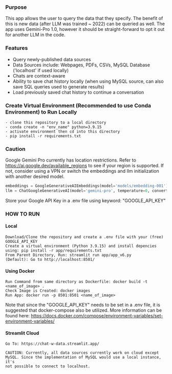 ### Purpose
This app allows the user to query the data that they specify. The benefit of this is new data (after LLM was trained ~ 2022) can be queried as well.
The app uses Gemini-Pro 1.0, however it should be straight-forward to opt it out for another LLM in the code.

### Features
- Query newly-published data sources
- Data Sources include: Webpages, PDFs, CSVs, MySQL Database ('localhost' if used locally)
- Chats are context-aware
- Ability to save chat history locally (when using MySQL source, can also save SQL queries used to generate results)
- Load previously saved chat history to continue a conversation


### Create Virtual Environment (Recommended to use Conda Environment) to Run Locally

```
- clone this repository to a local directory
- conda create -n "env_name" python=3.9.15
- activate environment then cd into this directory
- pip install -r requirements.txt
```

### Caution
Google Gemini Pro currently has location restrictions. Refer to https://ai.google.dev/available_regions to see if your region is supported.
If not, consider using a VPN or switch the embeddings and llm initialization with another desired model.
```python
embeddings = GoogleGenerativeAIEmbeddings(model='models/embedding-001')
llm = ChatGoogleGenerativeAI(model='gemini-pro', temperature=0, convert_system_message_to_human=True)
```

Store your Google API Key in a .env file using keyword: "GOOGLE_API_KEY"

### HOW TO RUN

#### Local
```
Download/Clone the repository and create a .env file with your (free) GOOGLE_API_KEY
Create a virtual environment (Python 3.9.15) and install depencies using: pip install -r app/requirements.txt
From Parent Directory, Run: streamlit run app/app_v6.py
(Default): Go to http://localhost:8501/
```

#### Using Docker
```
Run Command from same directory as Dockerfile: docker build -t <name_of_image> .
Check Image is Created: docker images
Run App: docker run -p 8501:8501 <name_of_image>
```
Note that since the "GOOGLE_API_KEY" needs to be set in a .env file, it is suggested that docker-compose also be utilized.
More information can be found here: https://docs.docker.com/compose/environment-variables/set-environment-variables/

#### Streamlit Cloud
```
Go To: https://chat-w-data.streamlit.app/

CAUTION: Currently, all data sources currently work on cloud except MySQL. Since the implementation of MySQL would use a local instance, it's 
not possible to connect to localhost. 
```